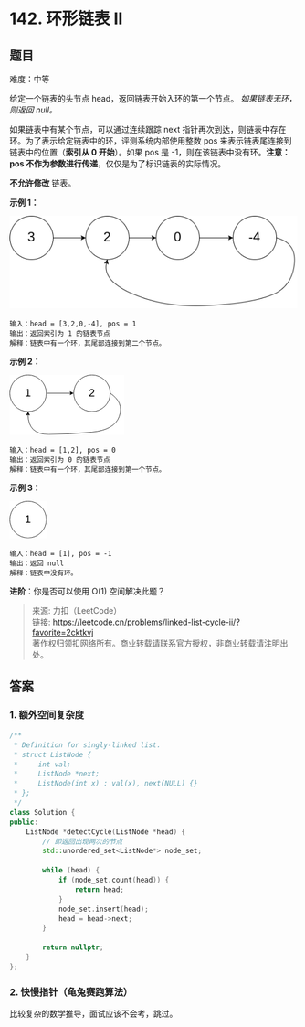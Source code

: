 # 142. 环形链表 II

## 题目

难度：中等

给定一个链表的头节点 head，返回链表开始入环的第一个节点。 *如果链表无环，则返回 null。*

如果链表中有某个节点，可以通过连续跟踪 next 指针再次到达，则链表中存在环。为了表示给定链表中的环，评测系统内部使用整数 pos 来表示链表尾连接到链表中的位置（**索引从 0 开始**）。如果 pos 是 -1，则在该链表中没有环。**注意：pos 不作为参数进行传递**，仅仅是为了标识链表的实际情况。

**不允许修改** 链表。

**示例 1：**

![](image/image-20231022182601144.png)

```
输入：head = [3,2,0,-4], pos = 1
输出：返回索引为 1 的链表节点
解释：链表中有一个环，其尾部连接到第二个节点。

```

**示例 2：**

![](image/image-20231022182625084.png)

```
输入：head = [1,2], pos = 0
输出：返回索引为 0 的链表节点
解释：链表中有一个环，其尾部连接到第一个节点。

```

**示例 3：**

![](image/image-20231022182712497.png)

```
输入：head = [1], pos = -1
输出：返回 null
解释：链表中没有环。

```

**进阶**：你是否可以使用 O(1) 空间解决此题？

> 来源: 力扣（LeetCode）  
> 链接: <https://leetcode.cn/problems/linked-list-cycle-ii/?favorite=2cktkvj>  
> 著作权归领扣网络所有。商业转载请联系官方授权，非商业转载请注明出处。

## 答案

### 1. 额外空间复杂度

```c++
/**
 * Definition for singly-linked list.
 * struct ListNode {
 *     int val;
 *     ListNode *next;
 *     ListNode(int x) : val(x), next(NULL) {}
 * };
 */
class Solution {
public:
    ListNode *detectCycle(ListNode *head) {
        // 即返回出现两次的节点
        std::unordered_set<ListNode*> node_set;

        while (head) {
            if (node_set.count(head)) {
                return head;
            }
            node_set.insert(head);
            head = head->next;
        }

        return nullptr;
    }
};
```

### 2. 快慢指针（龟兔赛跑算法）

比较复杂的数学推导，面试应该不会考，跳过。

